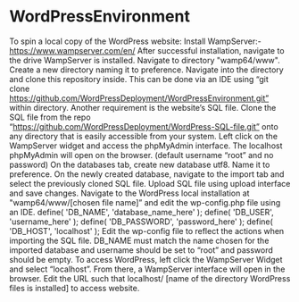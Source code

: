 # WordPressEnvironment

To spin a local copy of the WordPress website:
Install WampServer:- https://www.wampserver.com/en/
After successful installation, navigate to the drive WampServer is installed.
Navigate to directory "wamp64/www".
Create a new directory naming it to preference.
Navigate into the directory and clone this repository inside.
This can be done via an IDE using “git clone https://github.com/WordPressDeployment/WordPressEnvironment.git” within directory.
Another requirement is the website’s SQL file. 
Clone the SQL file from the repo “https://github.com/WordPressDeployment/WordPress-SQL-file.git” onto any directory that is easily accessible from your system.
Left click on the WampServer widget and access the phpMyAdmin interface.
The localhost phpMyAdmin will open on the browser. (default username “root” and no password)
On the databases tab, create new database utf8. Name it to preference.
On the newly created database, navigate to the import tab and select the previously cloned SQL file.
Upload SQL file using upload interface and save changes.
Navigate to the WordPress local installation at "wamp64/www/[chosen file name]” and edit the wp-config.php file using an IDE.
define( 'DB_NAME', 'database_name_here' );
define( 'DB_USER', 'username_here' );
define( 'DB_PASSWORD', 'password_here' );
define( 'DB_HOST', 'localhost' );
Edit the wp-config file to reflect the actions when importing the SQL file. DB_NAME must match the name chosen for the imported database and username should be set to “root” and password should be empty.
To access WordPress, left click the WampServer Widget and select “localhost”.
From there, a WampServer interface will open in the browser.
Edit the URL such that localhost/ [name of the directory WordPress files is installed] to access website.
